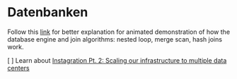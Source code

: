 # Datenbanken



Follow this [link](youtube.com/watch?v=o1dMJ6-CKzU&t=56s) for better explanation for animated demonstration of how the database engine and join algorithms: nested loop, merge scan, hash joins work.

[ ] Learn about [Instagration Pt. 2: Scaling our infrastructure to multiple data centers](https://instagram-engineering.com/instagration-pt-2-scaling-our-infrastructure-to-multiple-data-centers-5745cbad7834)
